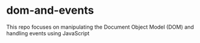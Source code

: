 # dom-and-events
This repo focuses on manipulating the Document Object Model (DOM) and handling events using JavaScript
